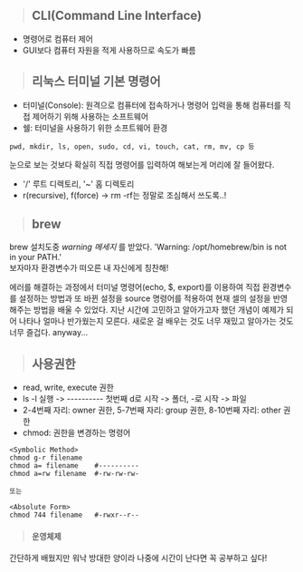 > ## CLI(Command Line Interface)

- 명령어로 컴퓨터 제어
- GUI보다 컴퓨터 자원을 적게 사용하므로 속도가 빠름

> ## 리눅스 터미널 기본 명령어

- 터미널(Console): 원격으로 컴퓨터에 접속하거나 명령어 입력을 통해 컴퓨터를 직접 제어하기 위해 사용하는 소프트웨어
- 쉘: 터미널을 사용하기 위한 소프트웨어 환경
```
pwd, mkdir, ls, open, sudo, cd, vi, touch, cat, rm, mv, cp 등
```
눈으로 보는 것보다 확실히 직접 명령어를 입력하여 해보는게 머리에 잘 들어왔다.  
- '/' 루트 디렉토리, '~' 홈 디렉토리
- r(recursive), f(force) -> rm -rf는 정말로 조심해서 쓰도록..!  

> ## brew 

brew 설치도중 *warning 메세지* 를 받았다.
'Warning: /opt/homebrew/bin is not in your PATH.'  
보자마자 환경변수가 떠오른 내 자신에게 칭찬해!  

에러를 해결하는 과정에서 터미널 명령어(echo, $, export)를 이용하여 직접 환경변수를 설정하는 방법과 또 바뀐 설정을 source 명령어를 적용하여 현재 셀의 설정을 반영해주는 방법을 배울 수 있었다. 
지난 시간에 고민하고 알아가고자 했던 개념이 예제가 되어 나타나 얼마나 반가웠는지 모른다. 새로운 걸 배우는 것도 너무 재밌고 알아가는 것도 너무 즐겁다. anyway...

> ## 사용권한

- read, write, execute 권한
- ls -l 실행 -> ---------- 첫번째 d로 시작 -> 폴더, -로 시작 -> 파일
- 2-4번째 자리: owner 권한, 5-7번째 자리: group 권한, 8-10번째 자리: other 권한
- chmod: 권한을 변경하는 명령어


```
<Symbolic Method>
chmod g-r filename   
chmod a= filename    #----------
chmod a=rw filename  #-rw-rw-rw-

또는

<Absolute Form>
chmod 744 filename   #-rwxr--r-- 
```

> #### 운영체제

간단하게 배웠지만 워낙 방대한 양이라 나중에 시간이 난다면 꼭 공부하고 싶다!



